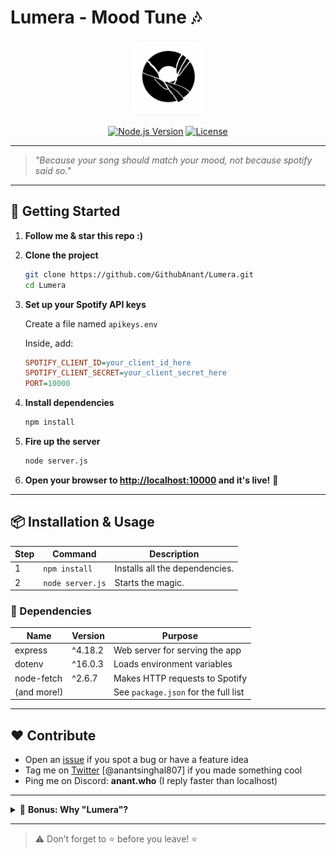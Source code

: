 # Lumera - Mood Tune 🎶

<p align="center">
  <img src="assets/favicon.png" alt="Lumera Logo" width="120"/>
</p>

<p align="center">
  <a href="https://nodejs.org/"><img src="https://img.shields.io/badge/Node.js-18.x-green?logo=node.js" alt="Node.js Version"></a>
  <a href="#"><img src="https://img.shields.io/badge/license-MIT-blue" alt="License"></a>
</p>

---

> _"Because your song should match your mood, not because spotify said so."_

---

## 🚀 Getting Started

1. **Follow me & star this repo :)** 
2. **Clone the project**  
   ```bash
   git clone https://github.com/GithubAnant/Lumera.git
   cd Lumera
   ```
3. **Set up your Spotify API keys**

   Create a file named `apikeys.env`

   Inside, add:

   ```ini
   SPOTIFY_CLIENT_ID=your_client_id_here
   SPOTIFY_CLIENT_SECRET=your_client_secret_here
   PORT=10000 
   ```

4. **Install dependencies**
   ```bash
   npm install
   ```

5. **Fire up the server**
   ```bash
   node server.js
   ```

6. **Open your browser to [http://localhost:10000](http://localhost:10000) and it's live!** 🌟

---

## 📦 Installation & Usage

| Step | Command | Description |
|------|---------|-------------|
| 1 | `npm install` | Installs all the dependencies. |
| 2 | `node server.js` | Starts the magic. |

### 🧩 Dependencies

| Name                | Version   | Purpose                                  |
|---------------------|-----------|------------------------------------------|
| express             | ^4.18.2   | Web server for serving the app           |
| dotenv              | ^16.0.3   | Loads environment variables              |
| node-fetch          | ^2.6.7    | Makes HTTP requests to Spotify           |
| (and more!)         |           | See `package.json` for the full list     |


---

## ❤️ Contribute

- Open an [issue](https://github.com/GithubAnant/Lumera/issues) if you spot a bug or have a feature idea
- Tag me on [Twitter](https://twitter.com/anantsinghal807) [@anantsinghal807] if you made something cool
- Ping me on Discord: **anant.who** (I reply faster than localhost)


---

<details>
<summary>🎁 <b>Bonus: Why "Lumera"?</b></summary>

Because "Spotify Mood Thingy" was already taken. Plus, "Lumera" sounds cool. 

</details>

---

> ⚠️ Don’t forget to ⭐️ before you leave! ⭐️ 